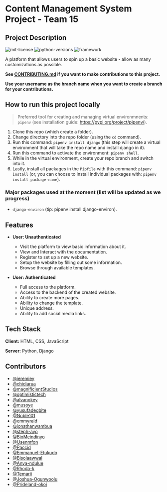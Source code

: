 # Content Management System Project - Team 15

## Project Description

![mit-license](https://img.shields.io/badge/license-MIT-brightgreen) ![python-versions](https://img.shields.io/badge/python-3.7%20%7C%203.8%20%7C%203.9%20%7C%203.10-blue) ![framework](https://img.shields.io/badge/framework-django-blue)

A platform that allows users to spin up a basic website - allow as many customizations as possible.

**See [CONTRIBUTING.md](https://github.com/zuri-training/my_cms-pjt-15/blob/main/CONTRIBUTING.md) if you want to make contributions to this project.**

**Use your username as the branch name when you want to create a branch for your contributions.**


## How to run this project locally

> Preferred tool for creating and managing virtual environmnents: `pipenv` (see installation guide: <https://pypi.org/project/pipenv/>).

1. Clone this repo (which create a folder).
2. Change directory into the repo folder (using the `cd` command).
3. Run this command: `pipenv install django` (this step will create a virtual environment that will take the repo name and install django in it).
4. Run this command to activate the environment: `pipenv shell`.
5. While in the virtual environment, create your repo branch and switch into it.
6. Lastly, install all packages in the `Pipfile` with this command: `pipenv install` (or, you can choose to install individual packages with: `pipenv install package-name`).

### Major packages used at the moment (list will be updated as we progress)

- `django-environ` (tip: pipenv install django-environ).

## Features

- **User: Unauthenticated**
  - Visit the platform to view basic information about it.
  - View and Interact with the documentation.
  - Register to set up a new website.
  - Setup the website by filling out some information.
  - Browse through available templates.

- **User: Authenticated**
  - Full access to the platform.
  - Access to the backend of the created website.
  - Ability to create more pages.
  - Ability to change the template.
  - Unique address.
  - Ability to add social media links.

## Tech Stack

**Client:** HTML, CSS, JavaScript

**Server:** Python, Django

## Contributors

- [@jeremiey](https://www.github.com/jeremiey)
- [@chidiarua](https://www.github.com/chidiarua)
- [@magnificientStudios](https://www.github.com/magnificientStudios)
- [@optimistictech](https://www.github.com/optimistictech)
- [@alvanokey](https://www.github.com/alvanokey)
- [@musoye](https://www.github.com/muyose)
- [@yusufadegbite](https://www.github.com/yusufadegbite)
- [@Noble101](https://www.github.com/Noble101)
- [@emmyrald](https://www.github.com/emmyrald)
- [@jonathanwambua](https://www.github.com/jonathanwambua)
- [@steph-ayo](https://www.github.com/steph-ayo)
- [@BioMeindinyo](https://www.github.com/BioMeindinyo)
- [@Usenmfon](https://www.github.com/Usenmfon)
- [@Paccid](https://www.github.com/Paccid)
- [@Emmanuel-Etukudo](https://www.github.com/Emmanuel-Etukudo)
- [@Bisolaawwal](https://www.github.com/Bisolaawwal)
- [@Anya-ndulue](https://www.github.com/Anya-ndulue)
- [@Rhoda-k](https://www.github.com/Rhoda-k)
- [@Temarii](https://www.github.com/Temarii)
- [@Joshua-Ogunwoolu](https://github.com/Joshua-Ogunwoolu)
- [@Prideland-okoi](https://github.com/Prideland-okoi)
